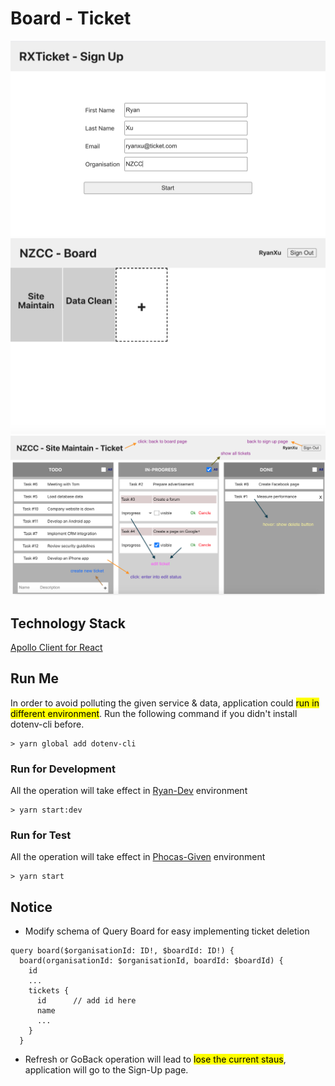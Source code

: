# Board - Ticket

![Sign Up Page](imgs/signup-page.png)
![Board Page](imgs/board-page.png)
![Ticket Page](imgs/ticket-page.png)

## Technology Stack

[Apollo Client for React](https://www.apollographql.com/docs/react/)

## Run Me
In order to avoid polluting the given service & data, application could <mark>run in different environment</mark>. Run the following command if you didn't install dotenv-cli before.

```
> yarn global add dotenv-cli
```
### Run for Development
All the operation will take effect in [Ryan-Dev](https://14g8921io8.execute-api.us-east-1.amazonaws.com/ryan-dev-ticket) environment

```
> yarn start:dev
```

### Run for Test
All the operation will take effect in [Phocas-Given](https://14g8921io8.execute-api.us-east-1.amazonaws.com/ryan-dev-ticket) environment

```
> yarn start
```

## Notice

* Modify schema of Query Board for easy implementing ticket deletion

```
query board($organisationId: ID!, $boardId: ID!) {
  board(organisationId: $organisationId, boardId: $boardId) {
    id
    ...
    tickets {
      id      // add id here
      name
      ...
    }  
  }
```

* Refresh or GoBack operation will lead to <mark>lose the current staus</mark>, application will go to the Sign-Up page.


